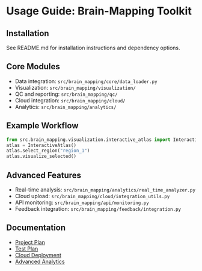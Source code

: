 # Usage Guide: Brain-Mapping Toolkit

## Installation
See README.md for installation instructions and dependency options.

## Core Modules
- Data integration: `src/brain_mapping/core/data_loader.py`
- Visualization: `src/brain_mapping/visualization/`
- QC and reporting: `src/brain_mapping/qc/`
- Cloud integration: `src/brain_mapping/cloud/`
- Analytics: `src/brain_mapping/analytics/`

## Example Workflow
```python
from src.brain_mapping.visualization.interactive_atlas import InteractiveAtlas
atlas = InteractiveAtlas()
atlas.select_region("region_1")
atlas.visualize_selected()
```

## Advanced Features
- Real-time analysis: `src/brain_mapping/analytics/real_time_analyzer.py`
- Cloud upload: `src/brain_mapping/cloud/integration_utils.py`
- API monitoring: `src/brain_mapping/api/monitoring.py`
- Feedback integration: `src/brain_mapping/feedback/integration.py`

## Documentation
- [Project Plan](project-plan.md)
- [Test Plan](test-plan.md)
- [Cloud Deployment](cloud_deployment.md)
- [Advanced Analytics](advanced_analytics.md)
